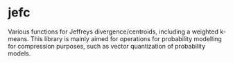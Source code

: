 # jefc
Various functions for Jeffreys divergence/centroids, including a weighted k-means. This library is mainly aimed for operations for probability modelling for compression purposes, such as vector quantization of probability models. 
